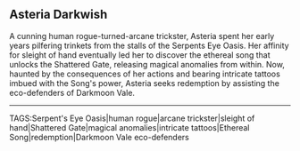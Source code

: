 ## Asteria Darkwish

A cunning human rogue-turned-arcane trickster, Asteria spent her early years pilfering trinkets from the stalls of the Serpents Eye Oasis. Her affinity for sleight of hand eventually led her to discover the ethereal song that unlocks the Shattered Gate, releasing magical anomalies from within. Now, haunted by the consequences of her actions and bearing intricate tattoos imbued with the Song's power, Asteria seeks redemption by assisting the eco-defenders of Darkmoon Vale.


---

TAGS:Serpent's Eye Oasis|human rogue|arcane trickster|sleight of hand|Shattered Gate|magical anomalies|intricate tattoos|Ethereal Song|redemption|Darkmoon Vale eco-defenders
